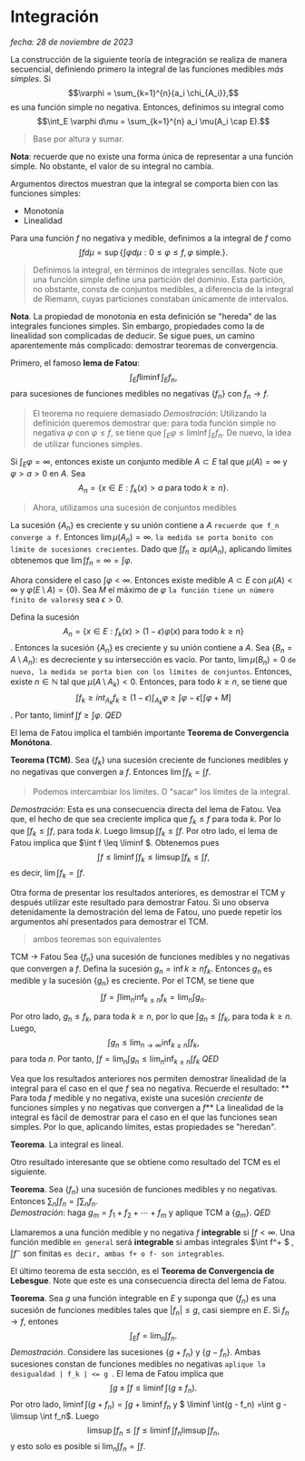 # Integración
_fecha: 28 de noviembre de 2023_


La construcción de la siguiente teoría de integración se realiza de manera secuencial, definiendo primero la integral de las funciones medibles _más simples_. Si 
$$\varphi = \sum_{k=1}^{n}{a_i \chi_{A_i}},$$
es una función simple no negativa. Entonces, definimos su integral como
$$\int_E \varphi d\mu = \sum_{k=1}^{n} a_i \mu(A_i \cap E).$$
> Base por altura y sumar.

**Nota**: recuerde que no existe una forma única de representar a una función simple. No obstante, el valor de su integral no cambia.

Argumentos directos muestran que la integral se comporta bien con las funciones simples:
- Monotonía 
- Linealidad

Para una función $f$ no negativa y medible, definimos a la integral de $f$ como 
$$\int f d\mu = \sup \{ \int \varphi d\mu: 0\leq \varphi \leq f, \varphi \text{ simple.}\}.$$

> Definimos la integral, en términos de integrales sencillas. Note que una función simple define una partición del dominio. Esta partición, no obstante, consta de conjuntos medibles, a diferencia de la integral de Riemann, cuyas particiones constaban únicamente de intervalos.  

**Nota**. La propiedad de monotonía en esta definición se "hereda" de las integrales funciones simples. Sin embargo, propiedades como la de linealidad son complicadas de deducir. Se sigue pues, un camino aparentemente más complicado: demostrar teoremas de convergencia.

Primero, el famoso **lema de Fatou**:
$$ \int_E f \liminf \int_E f_n, $$
para sucesiones de funciones medibles no negativas $\{f_n\}$ con $f_n \to f$.

> El teorema no requiere demasiado
_Demostración_: Utilizando la definición queremos demostrar que: para toda función simple no negativa $\varphi$ con $\varphi \leq f$, se tiene que $\int_E \varphi \leq \liminf \int_E f_n$.
> De nuevo, la idea de utilizar funciones simples.

Si $\int_E \varphi = \infty$, entonces existe un conjunto medible $A\subset E$ tal que $\mu(A) = \infty$ y $\varphi > a > 0$ en $A$. Sea
$$A_n = \{x \in E: f_k(x) > a \text{ para todo } k \ge n \}.$$

> Ahora, utilizamos una sucesión de conjuntos medibles

La sucesión $\{A_n\}$ es creciente y su unión contiene a $A$ ```recuerde que f_n converge a f```. Entonces $\lim \mu(A_n) = \infty$. ```la medida se porta bonito con límite de sucesiones crecientes```. Dado que $\int f_n \ge a \mu(A_n)$,  aplicando límites obtenemos que $\lim \int f_n = \infty = \int \varphi$.

Ahora considere el caso $\int \varphi < \infty$. Entonces existe medible $A \subset E$ con $\mu(A) < \infty$ y $\varphi(E \setminus A) = \{0\}$. Sea $M$ el máximo de $\varphi$ ```la función tiene un número finito de valores```y sea $\epsilon > 0$. 

Defina la sucesión $$A_n = \{x \in E: f_k(x) > (1-\epsilon) \varphi(x) \text{ para todo }k \ge n \}$$. Entonces la sucesión $\{A_n\}$ es creciente y su unión contiene a $A$. Sea $\{B_n = A \setminus A_n\}$: es decreciente y su intersección es vacío. Por tanto, $\lim \mu(B_n) = 0$ ```de nuevo, la medida se porta bien con los límites de conjuntos```. Entonces, existe $n \in \mathbb{N}$ tal que $\mu(A \setminus A_k) < 0$. Entonces, para todo $k \ge n$, se tiene que 
$$\int f_k \ge int_{A_k} f_k \ge (1-\epsilon) \int_{A_k} \varphi \ge \int \varphi - \epsilon \left[ \int \varphi  + M \right]$$. 
Por tanto, $\liminf \int f \ge \int \varphi$.  _QED_


El lema de Fatou implica el también importante **Teorema de Convergencia Monótona**.

**Teorema (TCM)**. Sea $\{f_k\}$ una sucesión creciente de funciones medibles y no negativas que convergen a $f$. Entonces $\lim \int f_k = \int f$.
> Podemos intercambiar los límites. O "sacar" los límites de la integral.

_Demostración_: Esta es una consecuencia directa del lema de Fatou. Vea que, el hecho de que sea creciente implica que $f_k \leq f$ para toda $k$. Por lo que $\int f_k \le \int f$, para toda $k$. Luego $\limsup \int f_k  \le \int f$. Por otro lado, el lema de Fatou implica que $\int f \leq \liminf $. Obtenemos pues 
$$\int f \le \liminf \int f_k \leq \limsup \int f_k \le \int f,$$
es decir, $\lim \int f_k = \int f$.

Otra forma de presentar los resultados anteriores, es demostrar el TCM y después utilizar este resultado para demostrar Fatou. Si uno observa detenidamente la demostración del lema de Fatou, uno puede repetir los argumentos ahí presentados para demostrar el TCM.   
> ambos teoremas son equivalentes

TCM -> Fatou
Sea $\{f_n\}$ una sucesión de funciones medibles y no negativas que convergen a $f$. Defina la sucesión $g_n = \inf {k\ge n} f_k$.  Entonces $g_n$ es medible y la sucesión $\{g_n\}$ es creciente. Por el TCM, se tiene que 
$$\int f = \int \lim_n \inf_{k \le n} f_k  = \lim_n \int g_n.$$

Por otro lado, $g_n \le f_k$, para toda $k \ge n$, por lo que $\int g_n \le \int f_k$, para toda $k \ge n$. Luego, 
$$\int g_n \leq \lim_{n\to \infty} \inf_{k \ge n} \int f_k,$$
para toda $n$. 
Por tanto, $\int f  = \lim_n \int g_n \leq \lim_n \inf_{k \ge n} \int f_k$ _QED_

Vea que los resultados anteriores nos permiten demostrar linealidad de la integral para el caso en el que $f$ sea no negativa. Recuerde el resultado: 
** Para toda $f$ medible y no negativa, existe una sucesión _creciente_ de funciones simples y no negativas que convergen a $f$**
La linealidad de la integral es fácil de demostrar para el caso en el que las funciones sean simples. Por lo que, aplicando límites, estas propiedades se "heredan". 


**Teorema**. La integral es lineal. 


Otro resultado interesante que se obtiene como resultado del TCM es el siguiente.

**Teorema**. Sea $\{f_n\}$ una sucesión de funciones medibles y no negativas. Entonces $\sum_n \int f_n = \int \sum_n f_n$.  
_Demostración_: haga $g_m = f_1 + f_2 + \cdots + f_m$ y aplique TCM a $\{g_m\}$. _QED_

Llamaremos a una función medible y no negativa $f$ **integrable** si $\int f < \infty$. Una función medible ```en general``` será **integrable** si ambas integrales $\int f^+ $ , $\int f^-$ son finitas ```es decir, ambas f+ o f- son integrables```.  

El último teorema de esta sección, es el **Teorema de Convergencia de Lebesgue**. Note que este es una consecuencia directa del lema de Fatou.

**Teorema**. Sea $g$ una función integrable en $E$ y suponga que $\{f_n\}$ es una sucesión de funciones medibles tales que $\lvert f_n \rvert \le g$, casi siempre en $E$. Si $f_n \to f$, entones
$$\int_E f = \lim_n \int f_n.$$
_Demostración_. Considere las sucesiones $\{g + f_n\}$ y $\{g - f_n\}$. Ambas sucesiones constan de funciones medibles no negativas ```aplique la desigualdad | f_k | <= g ```. El lema de Fatou implica que 
$$ \int g  \pm \int f \leq \liminf \int (g \pm f_n).$$
Por otro lado, $\liminf \int(g + f_n) = \int g + \liminf f_n$ y $ \liminf \int(g - f_n) =\int g - \limsup \int f_n$. Luego
$$ \limsup \int f_n \le \int f \le \liminf \int f_n \limsup \int f_n,$$
y esto solo es posible si $\lim_n \int f_n  =\int f$.
